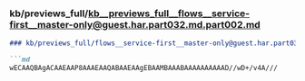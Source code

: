 ### kb/previews_full/kb__previews_full__flows__service-first__master-only@guest.har.part032.md.part002.md

```md
### kb/previews_full/flows__service-first__master-only@guest.har.part032.md (part 002)

```md
wECAAQBAgACAAEAAP8AAAEAAQABAAEAAgEBAAMBAAABAAAAAAAAAAD//wD+/v4A///
```

```

```
